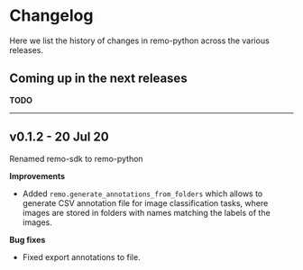 # Changelog

Here we list the history of changes in remo-python across the various releases.


## Coming up in the next releases

**TODO**

---

## v0.1.2 - 20 Jul 20

Renamed remo-sdk to remo-python

**Improvements**

* Added `remo.generate_annotations_from_folders` which allows to generate CSV annotation file for image classification tasks, where images are stored in folders with names matching the labels of the images.

**Bug fixes**

* Fixed export annotations to file.